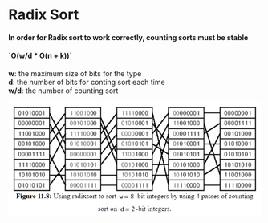 # Radix Sort

<h4>In order for Radix sort to work correctly, counting sorts must be stable</h4>
<h4>`O(w/d * O(n + k))`</h4>

**w**: the maximum size of bits for the type <br>
**d**: the number of bits for conting sort each time <br>
**w/d**: the number of counting sort <br>


<img src="/images/RadixSort.png">
